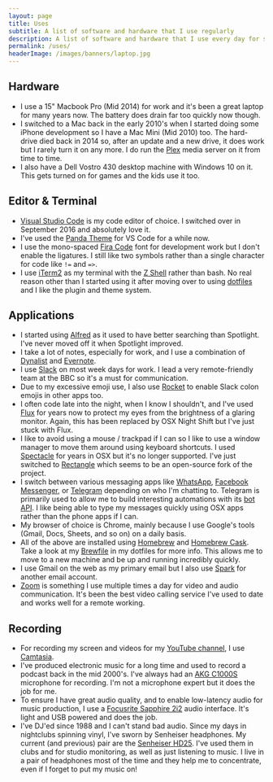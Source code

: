 ```yaml
---
layout: page
title: Uses
subtitle: A list of software and hardware that I use regularly
description: A list of software and hardware that I use every day for software development and audio production.
permalink: /uses/
headerImage: /images/banners/laptop.jpg
---
```


## Hardware

- I use a 15" Macbook Pro (Mid 2014) for work and it's been a great laptop for many years now. The battery does drain far too quickly now though.
- I switched to a Mac back in the early 2010's when I started doing some iPhone development so I have a Mac Mini (Mid 2010) too. The hard-drive died back in 2014 so, after an update and a new drive, it does work but I rarely turn it on any more. I do run the [Plex](https://www.plex.tv/en-gb/) media server on it from time to time.
- I also have a Dell Vostro 430 desktop machine with Windows 10 on it. This gets turned on for games and the kids use it too.

## Editor & Terminal

- [Visual Studio Code](https://code.visualstudio.com/) is my code editor of choice. I switched over in September 2016 and absolutely love it.
- I've used the [Panda Theme](https://marketplace.visualstudio.com/items?itemName=tinkertrain.theme-panda) for VS Code for a while now.
- I use the mono-spaced [Fira Code](https://github.com/tonsky/FiraCode) font for development work but I don't enable the ligatures. I still like two symbols rather than a single character for code like `!=` and `=>`.
- I use [iTerm2](https://iterm2.com/) as my terminal with the [Z Shell](https://en.wikipedia.org/wiki/Z_shell) rather than bash. No real reason other than I started using it after moving over to using [dotfiles](https://github.com/MarcL/dotfiles) and I like the plugin and theme system.

## Applications

- I started using [Alfred](https://www.alfredapp.com/) as it used to have better searching than Spotlight. I've never moved off it when Spotlight improved.
- I take a lot of notes, especially for work, and I use a combination of [Dynalist](https://dynalist.io/) and [Evernote](https://evernote.com/).
- I use [Slack](https://slack.com/) on most week days for work. I lead a very remote-friendly team at the BBC so it's a must for communication.
- Due to my excessive emoji use, I also use [Rocket](https://matthewpalmer.net/rocket/) to enable Slack colon emojis in other apps too.
- I often code late into the night, when I know I shouldn't, and I've used [Flux](https://justgetflux.com/) for years now to protect my eyes from the brightness of a glaring monitor. Again, this has been replaced by OSX Night Shift but I've just stuck with Flux.
- I like to avoid using a mouse / trackpad if I can so I like to use a window manager to move them around using keyboard shortcuts. I used [Spectacle](https://www.spectacleapp.com/) for years in OSX but it's no longer supported. I've just switched to [Rectangle](https://rectangleapp.com/) which seems to be an open-source fork of the project.
- I switch between various messaging apps like [WhatsApp](https://www.whatsapp.com/), [Facebook Messenger](https://messenger.com/), or [Telegram](https://telegram.org/) depending on who I'm chatting to. Telegram is primarily used to allow me to build interesting automations with its [bot API](https://core.telegram.org/bots). I like being able to type my messages quickly using OSX apps rather than the phone apps if I can.
- My browser of choice is Chrome, mainly because I use Google's tools (Gmail, Docs, Sheets, and so on) on a daily basis.
- All of the above are installed using [Homebrew](https://brew.sh/) and [Homebrew Cask](https://github.com/Homebrew/homebrew-cask). Take a look at my [Brewfile](https://github.com/MarcL/dotfiles/blob/master/Brewfile) in my dotfiles for more info. This allows me to move to a new machine and be up and running incredibly quickly.
- I use Gmail on the web as my primary email but I also use [Spark](https://sparkmailapp.com/) for another email account.
- [Zoom](https://zoom.us/) is something I use multiple times a day for video and audio communication. It's been the best video calling service I've used to date and works well for a remote working.

## Recording

- For recording my screen and videos for my [YouTube channel](https://www.youtube.com/c/marclittlemore), I use [Camtasia](https://www.techsmith.com/video-editor.html).
- I've produced electronic music for a long time and used to record a podcast back in the mid 2000's. I've always had an [AKG C1000S](https://www.akg.com/Microphones/Condenser%20Microphones/C1000_S.html) microphone for recording. I'm not a microphone expert but it does the job for me.
- To ensure I have great audio quality, and to enable low-latency audio for music production, I use a [Focusrite Sapphire 2i2](https://focusrite.com/en/usb-audio-interface/scarlett/scarlett-2i2) audio interface. It's light and USB powered and does the job.
- I've DJ'ed since 1988 and I can't stand bad audio. Since my days in nightclubs spinning vinyl, I've sworn by Senheiser headphones. My current (and previous) pair are the [Senheiser HD25](https://en-uk.sennheiser.com/on-ear-dj-headphone-hd25). I've used them in clubs and for studio monitoring, as well as just listening to music. I live in a pair of headphones most of the time and they help me to concentrate, even if I forget to put my music on!
